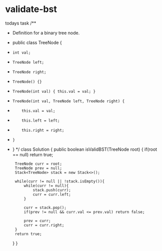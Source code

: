 # validate-bst
todays task
/**
 * Definition for a binary tree node.
 * public class TreeNode {
 *     int val;
 *     TreeNode left;
 *     TreeNode right;
 *     TreeNode() {}
 *     TreeNode(int val) { this.val = val; }
 *     TreeNode(int val, TreeNode left, TreeNode right) {
 *         this.val = val;
 *         this.left = left;
 *         this.right = right;
 *     }
 * }
 */
class Solution {
    public boolean isValidBST(TreeNode root) {
    if(root == null) return true;
        
        TreeNode curr = root;
        TreeNode prev = null;
        Stack<TreeNode> stack = new Stack<>();
        
        while(curr != null || !stack.isEmpty()){
            while(curr != null){
                stack.push(curr);
                curr = curr.left;
            }
            
            curr = stack.pop();
            if(prev != null && curr.val <= prev.val) return false;
            
            prev = curr;
            curr = curr.right;
        }
        return true;
    }
}
